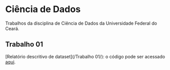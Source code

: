 # Ciência de Dados

Trabalhos da disciplina de Ciência de Dados da Universidade Federal do Ceará.

## Trabalho 01
[Relatório descritivo de dataset](/Trabalho 01/): o código pode ser acessado [aqui](https://github.com/lucasfernandes42/DataScienceCourseUFC/tree/master/Trabalho%2001).
